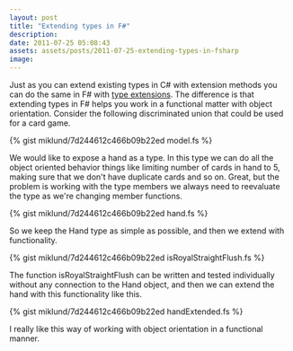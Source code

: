 ```yaml
---
layout: post
title: "Extending types in F#"
description:
date: 2011-07-25 05:08:43
assets: assets/posts/2011-07-25-extending-types-in-fsharp
image: 
---
```


Just as you can extend existing types in C# with extension methods you can do the same in F# with [type extensions](http://msdn.microsoft.com/en-us/library/dd233211.aspx "MSDN Type Extensions (F#)"). The difference is that extending types in F# helps you work in a functional matter with object orientation. Consider the following discriminated union that could be used for a card game.

{% gist miklund/7d244612c466b09b22ed model.fs %}

We would like to expose a hand as a type. In this type we can do all the object oriented behavior things like limiting number of cards in hand to 5, making sure that we don't have duplicate cards and so on. Great, but the problem is working with the type members we always need to reevaluate the type as we're changing member functions.

{% gist miklund/7d244612c466b09b22ed hand.fs %}

So we keep the Hand type as simple as possible, and then we extend with functionality.

{% gist miklund/7d244612c466b09b22ed isRoyalStraightFlush.fs %}

The function isRoyalStraightFlush can be written and tested individually without any connection to the Hand object, and then we can extend the hand with this functionality like this.

{% gist miklund/7d244612c466b09b22ed handExtended.fs %}

I really like this way of working with object orientation in a functional manner.
